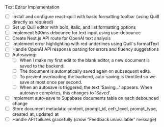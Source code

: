 Text Editor Implementation

- [ ] Install and configure react-quill with basic formatting toolbar (using Quill directly as required)
- [ ] Set up Quill editor with bold, italic, and list formatting options
- [ ] Implement 500ms debounce for text input using use-debounce
- [ ] Create Next.js API route for OpenAI text analysis
- [ ] Implement error highlighting with red underlines using Quill's formatText
- [ ] Handle OpenAI API response parsing for errors and fluency suggestions
- [ ] Autosaving:
  - [ ] When I make my first edit to the blank editor, a new document is saved to the backend.
  - [ ] The document is automatically saved again on subsequent edits.
  - [ ] To prevent overloading the backend, auto-saving is throttled so we save at most once per second.
  - [ ] When an autosave is triggered, the text 'Saving...' appears. When autosave completes, this changes to 'Saved'.
- [ ] Implement auto-save to Supabase documents table on each debounced change
- [ ] Store document metadata: content, prompt_id, cefr_level, prompt_type, created_at, updated_at
- [ ] Handle API failures gracefully (show "Feedback unavailable" message)
